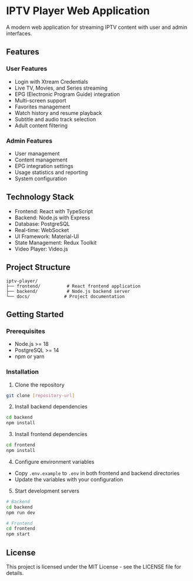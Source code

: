 # IPTV Player Web Application

A modern web application for streaming IPTV content with user and admin interfaces.

## Features

### User Features
- Login with Xtream Credentials
- Live TV, Movies, and Series streaming
- EPG (Electronic Program Guide) integration
- Multi-screen support
- Favorites management
- Watch history and resume playback
- Subtitle and audio track selection
- Adult content filtering

### Admin Features
- User management
- Content management
- EPG integration settings
- Usage statistics and reporting
- System configuration

## Technology Stack

- Frontend: React with TypeScript
- Backend: Node.js with Express
- Database: PostgreSQL
- Real-time: WebSocket
- UI Framework: Material-UI
- State Management: Redux Toolkit
- Video Player: Video.js

## Project Structure

```
iptv-player/
├── frontend/          # React frontend application
├── backend/           # Node.js backend server
└── docs/             # Project documentation
```

## Getting Started

### Prerequisites
- Node.js >= 18
- PostgreSQL >= 14
- npm or yarn

### Installation

1. Clone the repository
```bash
git clone [repository-url]
```

2. Install backend dependencies
```bash
cd backend
npm install
```

3. Install frontend dependencies
```bash
cd frontend
npm install
```

4. Configure environment variables
- Copy `.env.example` to `.env` in both frontend and backend directories
- Update the variables with your configuration

5. Start development servers
```bash
# Backend
cd backend
npm run dev

# Frontend
cd frontend
npm start
```

## License

This project is licensed under the MIT License - see the LICENSE file for details.